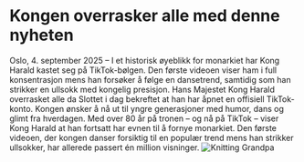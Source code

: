 # Kongen overrasker alle med denne nyheten
Oslo, 4. september 2025 – I et historisk øyeblikk for monarkiet har Kong Harald kastet seg på TikTok-bølgen. Den første videoen viser ham i full konsentrasjon mens han forsøker å følge en dansetrend, samtidig som han strikker en ullsokk med kongelig presisjon.
Hans Majestet Kong Harald overrasket alle da Slottet i dag bekreftet at han har åpnet en offisiell TikTok-konto. Kongen ønsker å nå ut til yngre generasjoner med humor, dans og glimt fra hverdagen. Med over 80 år på tronen – og nå på TikTok – viser Kong Harald at han fortsatt har evnen til å fornye monarkiet. Den første videoen, der kongen danser forsiktig til en populær trend mens han strikker ullsokker, har allerede passert én million visninger.
<img src="https://github.com/username/repo-name/blob/main/09d73616-01a6-407f-825d-8a052953a9bf.png?raw=true" alt="Knitting Grandpa">

